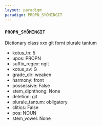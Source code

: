 ```yaml
---
layout: paradigm
paradigm: PROPN_SYÖMINGIT
---
```

### ` PROPN_SYÖMINGIT `

Dictionary class xxx git fornt plurale tantum
* kotus_tn: 5
* upos: PROPN
* suffix_regex: ngit
* kotus_av: G
* grade_dir: weaken
* harmony: front
* possessive: False
* stem_diphthong: None
* deletion: git
* plurale_tantum: obligatory
* clitics: False
* pos: NOUN
* stem_vowel: None
